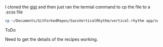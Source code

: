 I cloned the [gist](https://gist.github.com/ry5n/2026666) and then just ran the termial command to cp the file to a .scss file

```sh
cp ~/Documents/GitForkedRepos/SassVerticalRhythm/vertical-rhythm app/scss/_VRmixins.scss
```


ToDo 

Need to get the details of the recipes working.